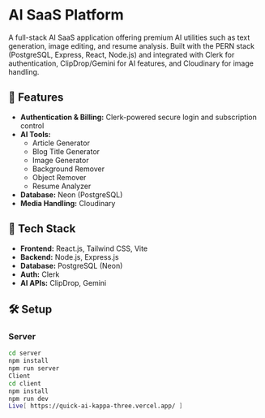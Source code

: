 # AI SaaS Platform

A full-stack AI SaaS application offering premium AI utilities such as text generation, image editing, and resume analysis. Built with the PERN stack (PostgreSQL, Express, React, Node.js) and integrated with Clerk for authentication, ClipDrop/Gemini for AI features, and Cloudinary for image handling.

## 🚀 Features
- **Authentication & Billing:** Clerk-powered secure login and subscription control
- **AI Tools:**
  - Article Generator
  - Blog Title Generator
  - Image Generator
  - Background Remover
  - Object Remover
  - Resume Analyzer
- **Database:** Neon (PostgreSQL)
- **Media Handling:** Cloudinary

## 🧱 Tech Stack
- **Frontend:** React.js, Tailwind CSS, Vite
- **Backend:** Node.js, Express.js
- **Database:** PostgreSQL (Neon)
- **Auth:** Clerk
- **AI APIs:** ClipDrop, Gemini

## 🛠️ Setup
### Server
```bash
cd server
npm install
npm run server
Client
cd client
npm install
npm run dev
Live[ https://quick-ai-kappa-three.vercel.app/ ]
